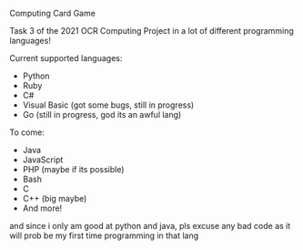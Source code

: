Computing Card Game

Task 3 of the 2021 OCR Computing Project in a lot of different programming languages!

Current supported languages:
- Python
- Ruby
- C#
- Visual Basic (got some bugs, still in progress)
- Go (still in progress, god its an awful lang)

To come:
- Java
- JavaScript
- PHP (maybe if its possible)
- Bash
- C
- C++ (big maybe)
- And more!

and since i only am good at python and java, pls excuse any bad code as it will prob be my first time programming in that lang
